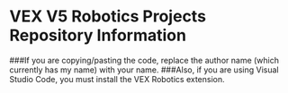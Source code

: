 # VEX V5 Robotics Projects Repository Information
###If you are copying/pasting the code, replace the author name (which currently has my name) with your name.
###Also, if you are using Visual Studio Code, you must install the VEX Robotics extension. 
